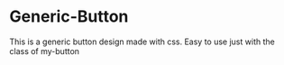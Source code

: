 # Generic-Button

This is a generic button design made with css. Easy to use just with the class of my-button 
